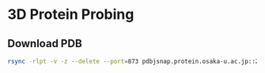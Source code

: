 # 3D Protein Probing

## Download PDB

```bash
rsync -rlpt -v -z --delete --port=873 pdbjsnap.protein.osaka-u.ac.jp::20230102/pub/pdb/data/structures/divided/pdb/ /oak/stanford/groups/jamesz/swansonk/pdb
```
